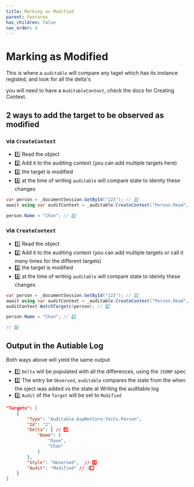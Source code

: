 ```yaml
---
title: Marking as Modified
parent: Features
has_children: false
nav_order: 4
---
```


# Marking as Modified

This is where a `auditable` will compare any taget which has its instance registed, and look for all the delta's

you will need to have a `AuditableContext`, check the docs for Creating Context.


## 2 ways to add the target to be observed as modified

### via `CreateContext`

- 1️⃣ Read the object
- 2️⃣ Add it to the auditing context (you can add multiple targets here)
- 3️⃣ the target is modified
- 4️⃣ at the time of writing `auditable` will compare state to idenity these changes

```csharp
var person = _documentSession.GetById("123"); // 1️⃣
await using var auditContext = _auditable.CreateContext("Person.Read", person); // 2️⃣

person.Name = "Chan"; // 3️⃣
```

### via `CreateContext`


- 1️⃣ Read the object
- 2️⃣ Add it to the auditing context (you can add multiple targets or call it many times for the different targets)
- 3️⃣ the target is modified
- 4️⃣ at the time of writing `auditable` will compare state to idenity these changes

```csharp
var person = _documentSession.GetById("123"); // 1️⃣
await using var auditContext = _auditable.CreateContext("Person.Read", person);
auditContext.WatchTargets(person); // 2️⃣

person.Name = "Chan"; // 3️⃣

// 4️⃣
```

## Output in the Autiable Log

Both ways above will yield the same output

- 1️⃣ `Delta` will be populated with all the differences, using the `JSONP` spec 
- 2️⃣ The entry be `Observed`, `auditable` compares the state from the when the oject was added vs the state at Writing the auditable log
- 3️⃣ `Audit` of the `Target` will be set to `Modified`

```json
"Targets": [
    {
        "Type": "Auditable.AspNetCore.Tests.Person",
        "Id": "2",
        "Delta": { // 1️⃣
            "Name": [
                "Dave",
                "Chan"
            ]
        },
        "Style": "Observed",  // 2️⃣
        "Audit": "Modified" // 3️⃣
    }
]
```
